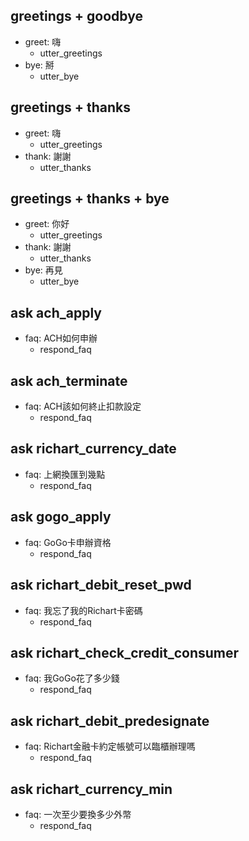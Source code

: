 ## greetings + goodbye
* greet: 嗨
  - utter_greetings
* bye: 掰
  - utter_bye

## greetings + thanks
* greet: 嗨
  - utter_greetings
* thank: 謝謝
  - utter_thanks

## greetings + thanks + bye
* greet: 你好
  - utter_greetings
* thank: 謝謝
  - utter_thanks
* bye: 再見
  - utter_bye
  
## ask ach_apply
* faq: ACH如何申辦
  - respond_faq

## ask ach_terminate 
* faq: ACH該如何終止扣款設定
  - respond_faq

## ask richart_currency_date
* faq: 上網換匯到幾點
  - respond_faq

## ask gogo_apply
* faq: GoGo卡申辦資格
  - respond_faq

## ask richart_debit_reset_pwd
* faq: 我忘了我的Richart卡密碼
  - respond_faq

## ask richart_check_credit_consumer
* faq: 我GoGo花了多少錢
  - respond_faq

## ask richart_debit_predesignate
* faq: Richart金融卡約定帳號可以臨櫃辦理嗎
  - respond_faq

## ask richart_currency_min
* faq: 一次至少要換多少外幣
  - respond_faq

